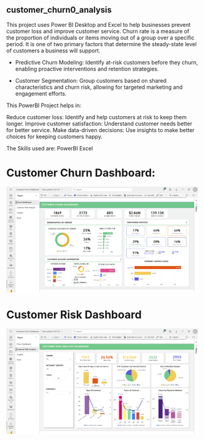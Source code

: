 ## customer_churn0_analysis

This project uses Power BI Desktop and Excel to help businesses prevent customer loss and improve customer service. Churn rate is a measure of the proportion of individuals or items moving out of a group over a specific period. It is one of two primary factors that determine the steady-state level of customers a business will support.

 - Predictive Churn Modeling: Identify at-risk customers before they churn, enabling proactive interventions and retention strategies.

 - Customer Segmentation: Group customers based on shared characteristics and churn risk, allowing for targeted marketing and engagement efforts.

This PowerBI Project helps in: 

Reduce customer loss: Identify and help customers at risk to keep them longer.
Improve customer satisfaction: Understand customer needs better for better service.
Make data-driven decisions: Use insights to make better choices for keeping customers happy.

The Skills used are:
PowerBI 
Excel

# Customer Churn Dashboard:
![Customer Churn Dashboard](https://github.com/Madhuvod/customer_churn0_analysis/blob/main/Customer%20Churn.png)

# Customer Risk Dashboard
![Customer Risk Dashboard](https://github.com/Madhuvod/customer_churn0_analysis/blob/main/CustomerRisk.png)

